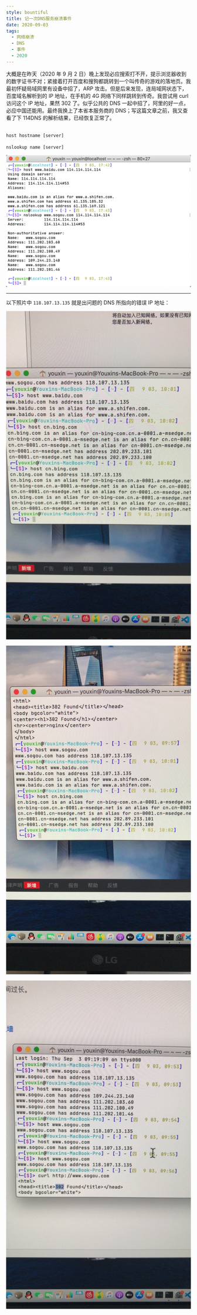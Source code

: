 ```yaml
---
style: bountiful
title: 记一次DNS服务崩溃事件
date: 2020-09-03
tags:
  - 网络崩溃
  - DNS
  - 事件
  - 2020
---
```


大概是在昨天（2020 年 9 月 2 日）晚上发现必应搜索打不开，提示浏览器收到的数字证书不对；紧接着打开百度和搜狗都跳转到一个叫传奇的游戏的落地页。我最初怀疑局域网里有设备中招了，ARP 攻击。但是后来发现，连局域网状态下，百度域名解析到的 IP 地址，在手机的 4G 网络下同样跳转到传奇。我尝试用 curl 访问这个 IP 地址，果然 302 了。似乎公共的 DNS 一起中招了，阿里的好一点，必应中国还能用。最终我换上了本省本服务商的 DNS；写这篇文章之前，我又查看了下 114DNS 的解析结果，已经恢复正常了。

```shell

host hostname [server]

nslookup name [server]

```

![已恢复](2020-DNS-crash/recovered.png ':已经恢复正常的解析结果=600px-')

---

以下照片中 `118.107.13.135` 就是出问题的 DNS 所指向的错误 IP 地址：

![错误中](2020-DNS-crash/aterror2.jpeg ':连手机热点是没有解析到这个错误 IP 地址的=400px-')

![错误中](2020-DNS-crash/aterror3.jpeg ':这时使用的是阿里 DNS，必应中国似乎在这里幸免于难=400px-')

![错误中](2020-DNS-crash/aterror4.jpeg ':正常的搜狗解析和错误的搜狗解析=400px-')
